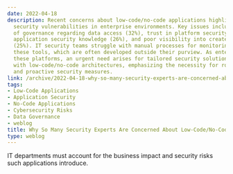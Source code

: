 ```yaml
---
date: 2022-04-18
description: Recent concerns about low-code/no-code applications highlight significant
  security vulnerabilities in enterprise environments. Key issues include the lack
  of governance regarding data access (32%), trust in platform security (26%), inadequate
  application security knowledge (26%), and poor visibility into created applications
  (25%). IT security teams struggle with manual processes for monitoring and protecting
  these tools, which are often developed outside their purview. As enterprises adopt
  these platforms, an urgent need arises for tailored security solutions that align
  with low-code/no-code architectures, emphasizing the necessity for robust governance
  and proactive security measures.
link: /archive/2022-04-18-why-so-many-security-experts-are-concerned-about-low-code-no-code-apps
tags:
- Low-Code Applications
- Application Security
- No-Code Applications
- Cybersecurity Risks
- Data Governance
- weblog
title: Why So Many Security Experts Are Concerned About Low-Code/No-Code Apps
type: weblog
---
```


IT departments must account for the business impact and security risks such applications introduce.

